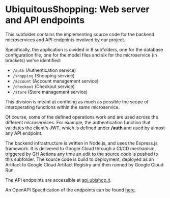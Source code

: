 # UbiquitousShopping: Web server and API endpoints

This subfolder contains the implementing source code for the backend microservices and API endpoints involved by our project.

Specifically, the application is divided in 8 subfolders, one for the database configuration file, one for the model files and six for the microservice (in brackets) we've identified:

- `/auth` (Authentication service)
- `/shopping` (Shopping service)
- `/account` (Account management service)
- `/checkout` (Checkout service)
- `/store` (Store management service)

This division is meant at confining as much as possible the scope of interoperating functions within the same microservice. 

Of course, some of the defined operations work and are used across the different microservices. 
For example, the authentication function that validates the client's JWT, which is defined under **/auth** and used by almost any API endpoint.

The backend infrastructure is written in Node.js, and uses the Express.js framework. 
It is delivered to Google Cloud through a CI/CD mechanism, triggered by GH Actions any time an edit to the source code is pushed to this subfolder.
The source code is build to deployment, deployed as an Artifact to Google Cloud Artifact Registry and then runned by Google Cloud Run.

The API endpoints are accessible at [api.ubishop.it](https://api.ubishop.it). 

An OpenAPI Specification of the endpoints can be found [here](https://github.com/natras2/UbiquitousShopping/blob/main/documentation/3.SoftwareArchitecture/endpoints/openapi.json).
